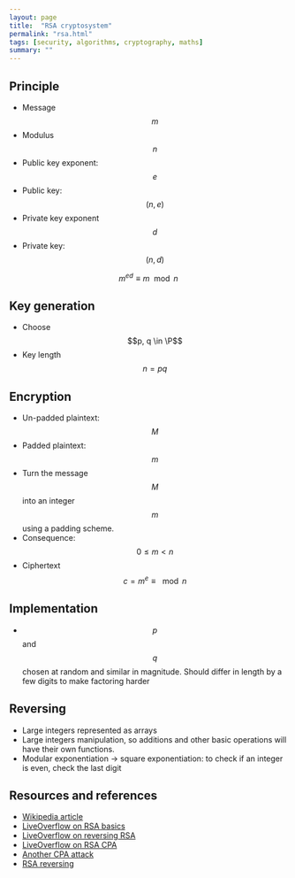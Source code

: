```yaml
---
layout: page
title:  "RSA cryptosystem"
permalink: "rsa.html"
tags: [security, algorithms, cryptography, maths]
summary: ""
---
```

$$
\newcommand{\P}{\mathbb{P}}
$$

## Principle
* Message $$m$$
* Modulus $$n$$
* Public key exponent:$$e$$
* Public key: $$(n, e)$$
* Private key exponent $$d$$
* Private key: $$(n, d)$$

$$m^{ed} \equiv m \mod n$$

## Key generation
* Choose $$p, q \in \P$$
* Key length $$n = pq$$

## Encryption
* Un-padded plaintext: $$M$$
* Padded plaintext: $$m$$
* Turn the message $$M$$ into an integer $$m$$ using a padding scheme.
* Consequence: $$0 \leqslant m < n$$
* Ciphertext $$c = m^e \equiv \mod n$$

## Implementation
* $$p$$ and $$q$$ chosen at random and similar in magnitude. Should differ in length by a few digits to make factoring harder


## Reversing
* Large integers represented as arrays
* Large integers manipulation, so additions and other basic operations will have their own functions.
* Modular exponentiation -> square exponentiation: to check if an integer is even, check the last digit


## Resources and references
* [Wikipedia article](https://en.wikipedia.org/wiki/RSA_(cryptosystem))
* [LiveOverflow on RSA basics](https://www.youtube.com/watch?v=sYCzu04ftaY)
* [LiveOverflow on reversing RSA](https://www.youtube.com/watch?v=dcR1dkZJ7iU)
* [LiveOverflow on RSA CPA](https://www.youtube.com/watch?v=bFfyROX7V0s)
* [Another CPA attack](https://wiki.newae.com/Tutorial_B11_Breaking_RSA)
* [RSA reversing](https://resources.infosecinstitute.com/breaking-software-protection-rsa/)
